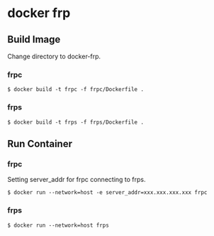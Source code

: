 # docker frp

## Build Image
Change directory to docker-frp.

### frpc
```
$ docker build -t frpc -f frpc/Dockerfile .
```

### frps
```
$ docker build -t frps -f frps/Dockerfile .
```

## Run Container

### frpc
Setting server_addr for frpc connecting to frps.
```
$ docker run --network=host -e server_addr=xxx.xxx.xxx.xxx frpc
```

### frps
```
$ docker run --network=host frps
```
